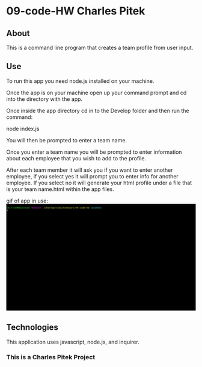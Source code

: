 # 09-code-HW Charles Pitek

## About
This is a command line program that creates a team profile from user input.

## Use
To run this app you need node.js installed on your machine.

Once the app is on your machine open up your command prompt and cd into the directory with the app.

Once inside the app directory cd in to the Develop folder and then run the command:

node index.js

You will then be prompted to enter a team name.

Once you enter a team name you will be prompted to enter information about each employee that you wish to add to the profile.

After each team member it will ask you if you want to enter another employee, if you select yes it will prompt you to enter info for another employee.
If you select no it will generate your html profile under a file that is your team name.html within the app files.


gif of app in use:
![Gif of app in action](./assets/use.gif)

## Technologies
This application uses javascript, node.js, and inquirer.

### This is a Charles Pitek Project
